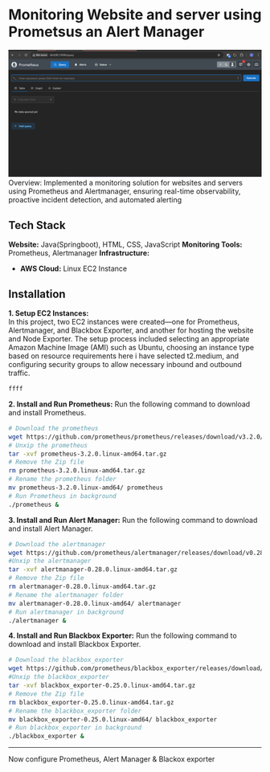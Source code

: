 
# Monitoring Website and server using Prometsus an Alert Manager
![alt text](https://github.com/prakhar-mathur4/Monitorig-Project-1/blob/main/image1.png)
Overview: Implemented a monitoring solution for websites and servers using Prometheus and Alertmanager, ensuring real-time observability, proactive incident detection, and automated alerting


## Tech Stack

**Website:** Java(Springboot), HTML, CSS, JavaScript
**Monitoring Tools:** Prometheus, Alertmanager
**Infrastructure:** 
* **AWS Cloud:** Linux EC2 Instance





## Installation
**1. Setup EC2 Instances:**     
In this project, two EC2 instances were created—one for Prometheus, Alertmanager, and Blackbox Exporter, and another for hosting the website and Node Exporter. The setup process included selecting an appropriate Amazon Machine Image (AMI) such as Ubuntu, choosing an instance type based on resource requirements here i have selected t2.medium, and configuring security groups to allow necessary inbound and outbound traffic.


```bash
ffff
```
    
**2. Install and Run Prometheus:**
Run the following command to download and install Prometheus.

```bash
# Download the prometheus
wget https://github.com/prometheus/prometheus/releases/download/v3.2.0/prometheus-3.2.0.linux-amd64.tar.gz
# Unxip the prometheus
tar -xvf prometheus-3.2.0.linux-amd64.tar.gz
# Remove the Zip file
rm prometheus-3.2.0.linux-amd64.tar.gz
# Rename the prometheus folder
mv prometheus-3.2.0.linux-amd64/ prometheus
# Run Prometheus in background
./prometheus &
```


**3. Install and Run Alert Manager:**
Run the following command to download and install Alert Manager.

```bash
# Download the alertmanager
wget https://github.com/prometheus/alertmanager/releases/download/v0.28.0/alertmanager-0.28.0.linux-amd64.tar.gz
#Unxip the alertmanager
tar -xvf alertmanager-0.28.0.linux-amd64.tar.gz
# Remove the Zip file
rm alertmanager-0.28.0.linux-amd64.tar.gz
# Rename the alertmanager folder
mv alertmanager-0.28.0.linux-amd64/ alertmanager
# Run alertmanager in background
./alertmanager &
```

**4. Install and Run Blackbox Exporter:**
Run the following command to download and install Blackbox Exporter.
```bash
# Download the blackbox_exporter
wget https://github.com/prometheus/blackbox_exporter/releases/download/v0.25.0/blackbox_exporter-0.25.0.linux-amd64.tar.gz
#Unxip the blackbox_exporter
tar -xvf blackbox_exporter-0.25.0.linux-amd64.tar.gz
# Remove the Zip file
rm blackbox_exporter-0.25.0.linux-amd64.tar.gz 
# Rename the blackbox_exporter folder
mv blackbox_exporter-0.25.0.linux-amd64/ blackbox_exporter
# Run blackbox_exporter in background
./blackbox_exporter &
```



----            


Now configure Prometheus, Alert Manager & Blackox exporter
